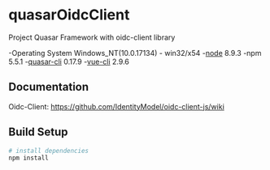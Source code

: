 # quasarOidcClient

Project Quasar Framework with oidc-client library

-Operating System Windows_NT(10.0.17134) - win32/x54
-[node](https://nodejs.org/en/) 8.9.3
-npm 5.5.1
-[quasar-cli](https://quasar-framework.org/guide/quasar-cli.html) 0.17.9
-[vue-cli](https://cli.vuejs.org/) 2.9.6


## Documentation
Oidc-Client:  https://github.com/IdentityModel/oidc-client-js/wiki

## Build Setup
``` bash
# install dependencies
npm install

```
